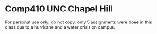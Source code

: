 # Comp410 UNC Chapel Hill
For personal use only, do not copy.
only 5 assignments were done in this class due to a hurricane and a water crisis on campus.

